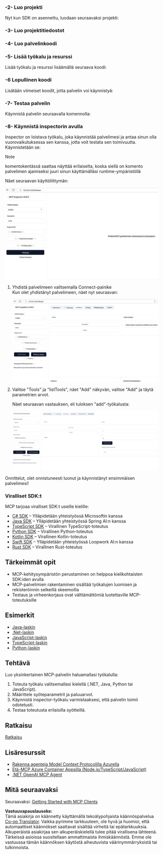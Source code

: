 <!--
CO_OP_TRANSLATOR_METADATA:
{
  "original_hash": "d90651bcd1df019768921d531653638a",
  "translation_date": "2025-06-13T00:13:59+00:00",
  "source_file": "03-GettingStarted/01-first-server/README.md",
  "language_code": "fi"
}
-->
### -2- Luo projekti

Nyt kun SDK on asennettu, luodaan seuraavaksi projekti:

### -3- Luo projektitiedostot

### -4- Luo palvelinkoodi

### -5- Lisää työkalu ja resurssi

Lisää työkalu ja resurssi lisäämällä seuraava koodi:

### -6 Lopullinen koodi

Lisätään viimeiset koodit, jotta palvelin voi käynnistyä:

### -7- Testaa palvelin

Käynnistä palvelin seuraavalla komennolla:

### -8- Käynnistä inspectorin avulla

Inspector on loistava työkalu, joka käynnistää palvelimesi ja antaa sinun olla vuorovaikutuksessa sen kanssa, jotta voit testata sen toimivuutta. Käynnistetään se:

> [!NOTE]
> komentokentässä saattaa näyttää erilaiselta, koska siellä on komento palvelimen ajamiseksi juuri sinun käyttämälläsi runtime-ympäristöllä

Näet seuraavan käyttöliittymän:

![Connect](../../../../translated_images/connect.141db0b2bd05f096fb1dd91273771fd8b2469d6507656c3b0c9df4b3c5473929.fi.png)

1. Yhdistä palvelimeen valitsemalla Connect-painike  
   Kun olet yhdistänyt palvelimeen, näet nyt seuraavan:

   ![Connected](../../../../translated_images/connected.73d1e042c24075d386cacdd4ee7cd748c16364c277d814e646ff2f7b5eefde85.fi.png)

2. Valitse "Tools" ja "listTools", näet "Add" näkyvän, valitse "Add" ja täytä parametrien arvot.

   Näet seuraavan vastauksen, eli tuloksen "add"-työkalusta:

   ![Result of running add](../../../../translated_images/ran-tool.a5a6ee878c1369ec1e379b81053395252a441799dbf23416c36ddf288faf8249.fi.png)

Onnittelut, olet onnistuneesti luonut ja käynnistänyt ensimmäisen palvelimesi!

### Viralliset SDK:t

MCP tarjoaa viralliset SDK:t useille kielille:
- [C# SDK](https://github.com/modelcontextprotocol/csharp-sdk) – Ylläpidetään yhteistyössä Microsoftin kanssa
- [Java SDK](https://github.com/modelcontextprotocol/java-sdk) – Ylläpidetään yhteistyössä Spring AI:n kanssa
- [TypeScript SDK](https://github.com/modelcontextprotocol/typescript-sdk) – Virallinen TypeScript-toteutus
- [Python SDK](https://github.com/modelcontextprotocol/python-sdk) – Virallinen Python-toteutus
- [Kotlin SDK](https://github.com/modelcontextprotocol/kotlin-sdk) – Virallinen Kotlin-toteutus
- [Swift SDK](https://github.com/modelcontextprotocol/swift-sdk) – Ylläpidetään yhteistyössä Loopwork AI:n kanssa
- [Rust SDK](https://github.com/modelcontextprotocol/rust-sdk) – Virallinen Rust-toteutus

## Tärkeimmät opit

- MCP-kehitysympäristön perustaminen on helppoa kielikohtaisten SDK:iden avulla
- MCP-palvelimien rakentaminen sisältää työkalujen luomisen ja rekisteröinnin selkeillä skeemoilla
- Testaus ja virheenkorjaus ovat välttämättömiä luotettaville MCP-toteutuksille

## Esimerkit

- [Java-laskin](../samples/java/calculator/README.md)
- [.Net-laskin](../../../../03-GettingStarted/samples/csharp)
- [JavaScript-laskin](../samples/javascript/README.md)
- [TypeScript-laskin](../samples/typescript/README.md)
- [Python-laskin](../../../../03-GettingStarted/samples/python)

## Tehtävä

Luo yksinkertainen MCP-palvelin haluamallasi työkalulla:
1. Toteuta työkalu valitsemallasi kielellä (.NET, Java, Python tai JavaScript).
2. Määrittele syöteparametrit ja paluuarvot.
3. Käynnistä inspector-työkalu varmistaaksesi, että palvelin toimii odotetusti.
4. Testaa toteutusta erilaisilla syötteillä.

## Ratkaisu

[Ratkaisu](./solution/README.md)

## Lisäresurssit

- [Rakenna agenteja Model Context Protocolilla Azurella](https://learn.microsoft.com/azure/developer/ai/intro-agents-mcp)
- [Etä-MCP Azure Container Appsilla (Node.js/TypeScript/JavaScript)](https://learn.microsoft.com/samples/azure-samples/mcp-container-ts/mcp-container-ts/)
- [.NET OpenAI MCP Agent](https://learn.microsoft.com/samples/azure-samples/openai-mcp-agent-dotnet/openai-mcp-agent-dotnet/)

## Mitä seuraavaksi

Seuraavaksi: [Getting Started with MCP Clients](/03-GettingStarted/02-client/README.md)

**Vastuuvapauslauseke:**  
Tämä asiakirja on käännetty käyttämällä tekoälypohjaista käännöspalvelua [Co-op Translator](https://github.com/Azure/co-op-translator). Vaikka pyrimme tarkkuuteen, ole hyvä ja huomioi, että automaattiset käännökset saattavat sisältää virheitä tai epätarkkuuksia. Alkuperäistä asiakirjaa sen alkuperäiskielellä tulee pitää virallisena lähteenä. Tärkeissä asioissa suositellaan ammattimaista ihmiskäännöstä. Emme ole vastuussa tämän käännöksen käytöstä aiheutuvista väärinymmärryksistä tai tulkinnoista.